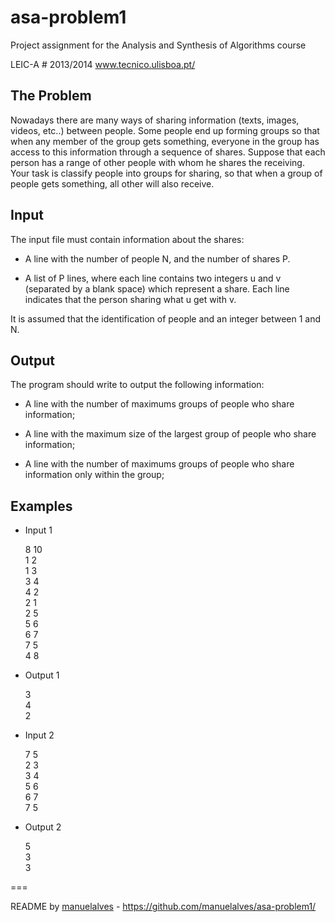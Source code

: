 asa-problem1
===========

Project assignment for the Analysis and Synthesis of Algorithms course 

LEIC-A # 2013/2014
www.tecnico.ulisboa.pt/ 

 The Problem
-
Nowadays there are many ways of sharing information (texts, images, videos, etc..) between people. Some people end up forming groups so that when any member of the group gets something, everyone in the group has access to this information through a sequence of shares.
Suppose that each person has a range of other people with whom he shares the receiving. Your task is classify people into groups for sharing, so that when a group of people gets something, all other will also receive.

 Input
-
The input file must contain information about the shares:

  - A line with the number of people N, and the number of shares P.
  
  - A list of P lines, where each line contains two integers u and v (separated by a blank space) which represent a share. Each line indicates that the person sharing what u get with v.
  
It is assumed that the identification of people and an integer between 1 and N.

 Output
-
The program should write to output the following information: 

  - A line with the number of maximums groups of people who share information; 
  
  - A line with the maximum size of the largest group of people who share information; 
  
  - A line with the number of maximums groups of people who share information only within the group;


Examples
-

- Input 1<br/>

  8 10 <br/>
  1 2 <br/>
  1 3 <br/>
  3 4 <br/>
  4 2 <br/>
  2 1 <br/>
  2 5 <br/>
  5 6 <br/>
  6 7 <br/>
  7 5 <br/>
  4 8 <br/>
  
- Output 1<br/>

  3 <br/>
  4 <br/>
  2 <br/>
  
- Input 2<br/>

  7 5 <br/>
  2 3 <br/>
  3 4 <br/>
  5 6 <br/>
  6 7 <br/>
  7 5 <br/>
  
- Output 2<br/>

  5 <br/>
  3 <br/>
  3 <br/>

===

README by [manuelalves](https://github.com/manuelalves) - https://github.com/manuelalves/asa-problem1/
